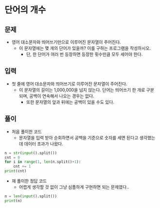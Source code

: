 # 단어의 개수

## 문제
- 영어 대소문자와 띄어쓰기만으로 이루어진 문자열이 주어진다. 
  - 이 문자열에는 몇 개의 단어가 있을까? 이를 구하는 프로그램을 작성하시오. 
    - 단, 한 단어가 여러 번 등장하면 등장한 횟수만큼 모두 세어야 한다.

## 입력
- 첫 줄에 영어 대소문자와 띄어쓰기로 이루어진 문자열이 주어진다. 
  - 이 문자열의 길이는 1,000,000을 넘지 않는다. 단어는 띄어쓰기 한 개로 구분되며, 공백이 연속해서 나오는 경우는 없다. 
    - 또한 문자열의 앞과 뒤에는 공백이 있을 수도 있다.

## 풀이

- 처음 풀이한 코드
  - 문자열을 입력 받아 순회하면서 공백을 기준으로 숫자를 세면 된다고 생각했는데 데이터 초과가 나왔다. 
``` Python
n = str(input().split())
cnt = 0
for i in range(1, len(n.split()+1):
    cnt += 1
print(cnt)
```

- 재 풀이한 정답 코드
  - 어렵게 생각할 것 없이 그냥 심플하게 구현하면 되는 문제였다..
``` Python
n = len(input().split())
print(n)
```

